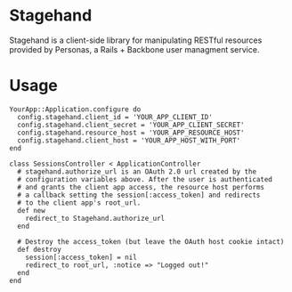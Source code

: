 Stagehand
=========

Stagehand is a client-side library for manipulating RESTful resources provided by Personas, a Rails + Backbone user managment service.

Usage
=====

    YourApp::Application.configure do           
      config.stagehand.client_id = 'YOUR_APP_CLIENT_ID'
      config.stagehand.client_secret = 'YOUR_APP_CLIENT_SECRET'
      config.stagehand.resource_host = 'YOUR_APP_RESOURCE_HOST'
      config.stagehand.client_host = 'YOUR_APP_HOST_WITH_PORT'
    end                          
    
    class SessionsController < ApplicationController
      # stagehand.authorize_url is an OAuth 2.0 url created by the 
      # configuration variables above. After the user is authenticated
      # and grants the client app access, the resource host performs
      # a callback setting the session[:access_token] and redirects
      # to the client app's root_url.
      def new  
        redirect_to Stagehand.authorize_url
      end  
      
      # Destroy the access_token (but leave the OAuth host cookie intact)  
      def destroy
        session[:access_token] = nil
        redirect_to root_url, :notice => "Logged out!"
      end
    end
